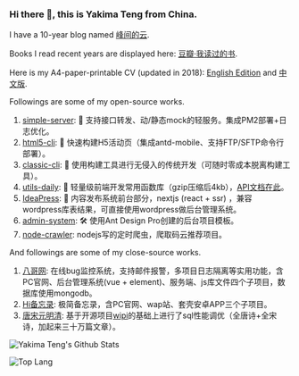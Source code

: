 ### Hi there 👋, this is Yakima Teng from China.

I have a 10-year blog named [峰间的云](https://www.orzzone.com).

Books I read recent years are displayed here: [豆瓣·我读过的书](https://book.douban.com/people/cleveryun/collect?sort=time&start=0&filter=all&mode=list&tags_sort=count).

Here is my A4-paper-printable CV (updated in 2018): [English Edition](https://www.orzzone.com/projects/html5-cli/htmls/cv/index_en.html) and [中文版](https://www.orzzone.com/projects/html5-cli/htmls/cv/index_cn.html).

Followings are some of my open-source works.

1. [simple-server](https://github.com/Yakima-Teng/simple-server): 🤠 支持接口转发、动/静态mock的轻服务。集成PM2部署+日志优化。
2. [html5-cli](https://github.com/Yakima-Teng/html5-cli): 💩 快速构建H5活动页（集成antd-mobile、支持FTP/SFTP命令行部署）。
3. [classic-cli](https://github.com/Yakima-Teng/classic-cli): 🚀 使用构建工具进行无侵入的传统开发（可随时零成本脱离构建工具）。
4. [utils-daily](https://github.com/Yakima-Teng/utils-daily): 🚦 轻量级前端开发常用函数库（gzip压缩后4kb），[API文档在此](https://yakima-teng.github.io/utils-daily/)。
5. [IdeaPress](https://github.com/Yakima-Teng/IdeaPress): 🐢 内容发布系统前台部分，nextjs (react + ssr) ，兼容wordpress库表结果，可直接使用wordpress做后台管理系统。
6. [admin-system](https://github.com/Yakima-Teng/admin-system): 🛠 使用Ant Design Pro创建的后台项目模板。
7. [node-crawler](https://github.com/Yakima-Teng/node-crawler): nodejs写的定时爬虫，爬取码云推荐项目。

And followings are some of my close-source works.

1. [八哥网](https://www.verybugs.com): 在线bug监控系统，支持邮件报警，多项目日志隔离等实用功能，含PC官网、后台管理系统(vue + element)、服务端、js库文件四个子项目，数据库使用mongodb。
2. [Hi备忘录](https://www.hitodos.com/): 极简备忘录，含PC官网、wap站、套壳安卓APP三个子项目。
3. [唐宋元明清](https://www.veryideas.com/): 基于开源项目[wipi](https://github.com/fantasticit/wipi)的基础上进行了sql性能调优（全唐诗+全宋诗，加起来三十万篇文章）。

![Yakima Teng's Github Stats](https://github-readme-stats.vercel.app/api?username=Yakima-Teng&count_private=true&show_icons=true&title_color=fff&icon_color=79ff97&text_color=9f9f9f&bg_color=151515&hide=[%22contribs%22])

![Top Lang](https://github-readme-stats.vercel.app/api/top-langs/?username=Yakima-Teng&layout=compact)

<!--
**Yakima-Teng/Yakima-Teng** is a ✨ _special_ ✨ repository because its `README.md` (this file) appears on your GitHub profile.

Here are some ideas to get you started:

- 🔭 I’m currently working on ...
- 🌱 I’m currently learning ...
- 👯 I’m looking to collaborate on ...
- 🤔 I’m looking for help with ...
- 💬 Ask me about ...
- 📫 How to reach me: ...
- 😄 Pronouns: ...
- ⚡ Fun fact: ...
-->
